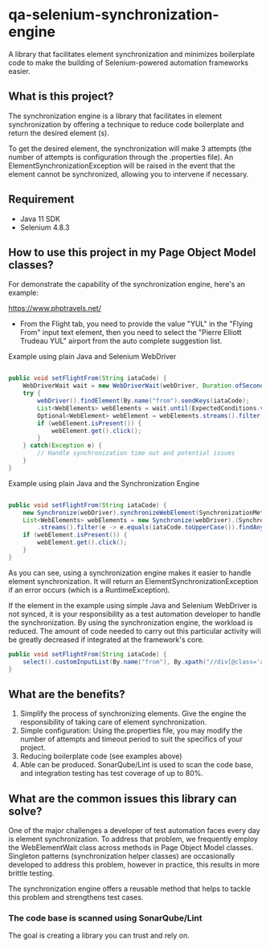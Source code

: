 # qa-selenium-synchronization-engine

A library that facilitates element synchronization and minimizes boilerplate code to make the building of Selenium-powered automation frameworks easier.

## What is this project?

The synchronization engine is a library that facilitates in element synchronization by offering a technique to reduce code boilerplate and return the desired element (s).

To get the desired element, the synchronization will make 3 attempts (the number of attempts is configuration through the .properties file). An ElementSynchronizationException will be raised in the event that the element cannot be synchronized, allowing you to intervene if necessary.

## Requirement

* Java 11 SDK
* Selenium 4.8.3

## How to use this project in my Page Object Model classes?

For demonstrate the capability of the synchronization engine, here's an example:

https://www.phptravels.net/

* From the Flight tab, you need to provide the value "YUL" in the "Flying From" input text element, then you need to select the "Pierre Elliott Trudeau YUL" airport from the auto complete suggestion list.

Example using plain Java and Selenium WebDriver

```Java

public void setFlightFrom(String iataCode) {
	WebDriverWait wait = new WebDriverWait(webDriver, Duration.ofSeconds(10));
	try {
		webDriver().findElement(By.name("from").sendKeys(iataCode);
		List<WebElements> webElements = wait.until(ExpectedConditions.visibilityOfAllElementsLocatedBy(By.xpath("//div[@class='autocomplete-result']//b"));
		Optional<WebElement> webElement = webElements.streams().filter(e -> e.equals(iataCode.toUpperCase()).findAny();
		if (webElement.isPresent()) {
			webElement.get().click();
		}
	} catch(Exception e) {
		// Handle synchronization time out and potential issues
	}
}

```

Example using plain Java and the Synchronization Engine


```Java 

public void setFlightFrom(String iataCode) {
	new Synchronize(webDriver).synchronizeWebElement(SynchronizationMethods.ELEMENT_TO_BE_CLICKABLE, By.name("from")).sendKeys(iataCode);
	List<WebElements> webElements = new Synchronize(webDriver).(SynchronizationMethods.VISIBILITY_OF_ALL_ELEMENTS_LOCATED_BY, By.xpath("//div[@class='autocomplete-result']//b"))
		.streams().filter(e -> e.equals(iataCode.toUpperCase()).findAny();
	if (webElement.isPresent()) {
		webElement.get().click();
	}
}

```

As you can see, using a synchronization engine makes it easier to handle element synchronization. It will return an 
ElementSynchronizationException if an error occurs (which is a RuntimeException).

If the element in the example using simple Java and Selenium WebDriver is not synced, it is your responsibility as 
a test automation developer to handle the synchronization. By using the synchronization engine, the workload is reduced. 
The amount of code needed to carry out this particular activity will be greatly decreased if integrated 
at the framework's core.

```Java 
public void setFlightFrom(String iataCode) {
	select().customInputList(By.name("from"), By.xpath("//div[@class='autocomplete-result']//b"), iataCode); // The framework method calls the synchronization engine for you, and perform the required action against this element
}
```
## What are the benefits?

1. Simplify the process of synchronizing elements. Give the engine the responsibility of taking care of element synchronization.
2. Simple configuration: Using the.properties file, you may modify the number of attempts and timeout period to suit the specifics of your project.
3. Reducing boilerplate code (see examples above)
4. Able can be produced. SonarQube/Lint is used to scan the code base, and integration testing has test coverage of up to 80%.

## What are the common issues this library can solve?

One of the major challenges a developer of test automation faces every day is element synchronization. To address that 
problem, we frequently employ the WebElementWait class across methods in Page Object Model classes. Singleton patterns 
(synchronization helper classes) are occasionally developed to address this problem, however in practice, this results 
in more brittle testing.

The synchronization engine offers a reusable method that helps to tackle this problem and strengthens test cases.

### The code base is scanned using SonarQube/Lint

The goal is creating a library you can trust and rely on.